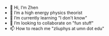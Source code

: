 - 👋 Hi, I’m Zhen
- 👀 I’m a high energy physics theorist
- 🌱 I’m currently learning "I don't know"
- 💞️ I’m looking to collaborate on "fun stuff"
- 📫 How to reach me "zliuphys at umn dot edu"

<!---
ZhenLiuPhys/ZhenLiuPhys is a ✨ special ✨ repository because its `README.md` (this file) appears on your GitHub profile.
You can click the Preview link to take a look at your changes.
--->
